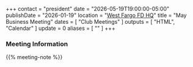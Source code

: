 +++
contact = "president"
date = "2026-05-19T19:00:00-05:00"
publishDate = "2026-01-19"
location = "[West Fargo FD HQ](/places/west-fargo-fire-department-headquarters/)"
title = "May Business Meeting"
dates = [ "Club Meetings" ]
outputs = [ "HTML", "Calendar" ]
update = 0
aliases = [ "" ]
+++
### Meeting Information

{{% meeting-note %}}
